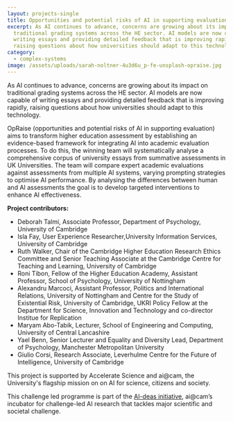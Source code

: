 ```yaml
---
layout: projects-single
title: Opportunities and potential risks of AI in supporting evaluation (OpRaise)
excerpt: As AI continues to advance, concerns are growing about its impact on
  traditional grading systems across the HE sector. AI models are now capable of
  writing essays and providing detailed feedback that is improving rapidly,
  raising questions about how universities should adapt to this technology.
category:
  - complex-systems
image: /assets/uploads/sarah-noltner-4u3d6u_p-fe-unsplash-opraise.jpg
---
```

As AI continues to advance, concerns are growing about its impact on traditional grading systems across the HE sector. AI models are now capable of writing essays and providing detailed feedback that is improving rapidly, raising questions about how universities should adapt to this technology.

OpRaise (opportunities and potential risks of AI in supporting evaluation) aims to transform higher education assessment by establishing an evidence-based framework for integrating AI into academic evaluation processes. To do this, the winning team will systematically analyse a comprehensive corpus of university essays from summative assessments in UK Universities. The team will compare expert academic evaluations against assessments from multiple AI systems, varying prompting strategies to optimise AI performance. By analysing the differences between human and AI assessments the goal is to develop targeted interventions to enhance AI effectiveness.

**Project contributors:**

* Deborah Talmi, Associate Professor, Department of Psychology, University of Cambridge
* Isla Fay, User Experience Researcher,University Information Services, University of Cambridge
* Ruth Walker, Chair of the Cambridge Higher Education Research Ethics Committee and Senior Teaching Associate at the Cambridge Centre for Teaching and Learning, University of Cambridge
* Roni Tibon, Fellow of the Higher Education Academy, Assistant Professor, School of Psychology, University of Nottingham
* Alexandru Marcoci, Assistant Professor, Politics and International Relations, University of Nottingham and Centre for the Study of Existential Risk, University of Cambridge, UKRI Policy Fellow at the Department for Science, Innovation and Technology and co-director Institue for Replication
* Maryam Abo-Tabik, Lecturer, School of Engineering and Computing, University of Central Lancashire
* Yael Benn, Senior Lecturer and Equality and Diversity Lead, Department of Psychology, Manchester Metropolitan University 
* Giulio Corsi, Research Associate, Leverhulme Centre for the Future of Intelligence, University of Cambridge

This project is supported by Accelerate Science and ai@cam, the University's flagship mission on on AI for science, citizens and society. 

T﻿his challenge led programme is part of the [AI-deas initiative](https://ai.cam.ac.uk/initiatives/ai-deas), ai@cam’s incubator for challenge-led AI research that tackles major scientific and societal challenge.